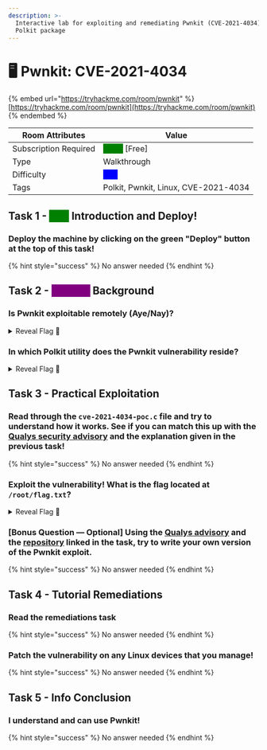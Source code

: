 ```yaml
---
description: >-
  Interactive lab for exploiting and remediating Pwnkit (CVE-2021-4034) in the
  Polkit package
---
```


# 🖥 Pwnkit: CVE-2021-4034

{% embed url="https://tryhackme.com/room/pwnkit" %}
[https://tryhackme.com/room/pwnkit](https://tryhackme.com/room/pwnkit)
{% endembed %}

| Room Attributes       | Value                                                                   |
| --------------------- | ----------------------------------------------------------------------- |
| Subscription Required |  <mark style="color:green;background-color:green;">False</mark> \[Free] |
| Type                  | Walkthrough                                                             |
| Difficulty            |  <mark style="color:blue;background-color:blue;">Info</mark>            |
| Tags                  | Polkit, Pwnkit, Linux, CVE-2021-4034                                    |

## Task 1 - <mark style="color:green;background-color:green;">Info</mark> Introduction and Deploy!

### Deploy the machine by clicking on the green "Deploy" button at the top of this task!

{% hint style="success" %}
No answer needed
{% endhint %}

## Task 2 - <mark style="color:purple;background-color:purple;">Tutorial</mark> Background

### Is Pwnkit exploitable remotely (Aye/Nay)?

<details>

<summary>Reveal Flag <span data-gb-custom-inline data-tag="emoji" data-code="1f6a9">🚩</span></summary>

:triangular\_flag\_on\_post:`Nay`

</details>

### In which Polkit utility does the Pwnkit vulnerability reside?

<details>

<summary>Reveal Flag <span data-gb-custom-inline data-tag="emoji" data-code="1f6a9">🚩</span></summary>

:triangular\_flag\_on\_post:`pkexec`

</details>

## Task 3 - Practical Exploitation

### Read through the `cve-2021-4034-poc.c` file and try to understand how it works. See if you can match this up with the [Qualys security advisory](https://www.qualys.com/2022/01/25/cve-2021-4034/pwnkit.txt) and the explanation given in the previous task!

{% hint style="success" %}
No answer needed
{% endhint %}

### Exploit the vulnerability! What is the flag located at `/root/flag.txt`?

<details>

<summary>Reveal Flag <span data-gb-custom-inline data-tag="emoji" data-code="1f6a9">🚩</span></summary>

:triangular\_flag\_on\_post:`THM{CONGRATULATIONS-YOU-EXPLOITED-PWNKIT}`

</details>

### **\[Bonus Question — Optional]** Using the [Qualys advisory](https://www.qualys.com/2022/01/25/cve-2021-4034/pwnkit.txt) and the [repository](https://github.com/arthepsy/CVE-2021-4034) linked in the task, try to write your own version of the Pwnkit exploit.

{% hint style="success" %}
No answer needed
{% endhint %}



## Task 4 - Tutorial Remediations

### Read the remediations task

{% hint style="success" %}
No answer needed
{% endhint %}

### Patch the vulnerability on any Linux devices that you manage!

{% hint style="success" %}
No answer needed
{% endhint %}

## Task 5 - Info Conclusion

### I understand and can use Pwnkit!

{% hint style="success" %}
No answer needed
{% endhint %}

